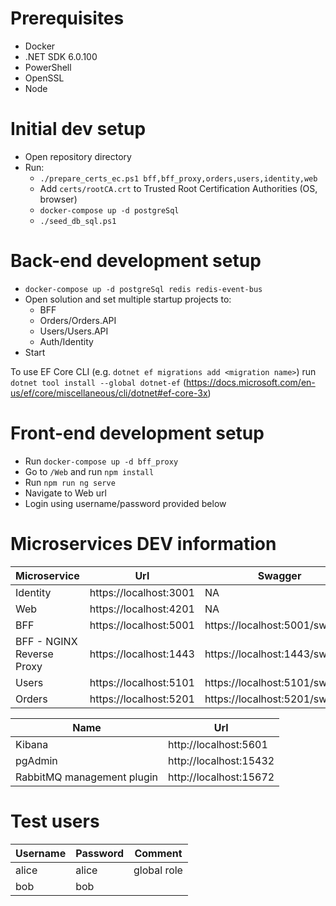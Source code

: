 # Prerequisites
* Docker
* .NET SDK 6.0.100
* PowerShell
* OpenSSL
* Node

# Initial dev setup
* Open repository directory
* Run:
  * `./prepare_certs_ec.ps1 bff,bff_proxy,orders,users,identity,web`
  * Add `certs/rootCA.crt` to Trusted Root Certification Authorities (OS, browser)
  * `docker-compose up -d postgreSql`
  * `./seed_db_sql.ps1`

# Back-end development setup
* `docker-compose up -d postgreSql redis redis-event-bus`
* Open solution and set multiple startup projects to:
  * BFF
  * Orders/Orders.API
  * Users/Users.API
  * Auth/Identity
* Start

To use EF Core CLI (e.g. `dotnet ef migrations add <migration name>`) run `dotnet tool install --global dotnet-ef` (https://docs.microsoft.com/en-us/ef/core/miscellaneous/cli/dotnet#ef-core-3x)

# Front-end development setup
* Run `docker-compose up -d bff_proxy`
* Go to `/Web` and run `npm install`
* Run `npm run ng serve`
* Navigate to Web url
* Login using username/password provided below

# Microservices DEV information
Microservice | Url | Swagger
--- | --- | ---
Identity | https://localhost:3001 | NA
Web | https://localhost:4201 | NA
BFF | https://localhost:5001 | https://localhost:5001/swagger
BFF - NGINX Reverse Proxy | https://localhost:1443 | https://localhost:1443/swagger
Users | https://localhost:5101 | https://localhost:5101/swagger
Orders | https://localhost:5201 | https://localhost:5201/swagger

Name | Url
--- | ---
Kibana | http://localhost:5601
pgAdmin | http://localhost:15432
RabbitMQ management plugin | http://localhost:15672


# Test users
Username | Password | Comment
--- | --- | ---
alice | alice | global role
bob | bob | 
